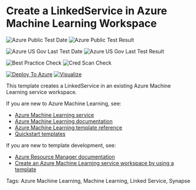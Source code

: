 # Create a LinkedService in Azure Machine Learning Workspace

![Azure Public Test Date](https://azurequickstartsservice.blob.core.windows.net/badges/101-machine-learning-linkedservice-create/PublicLastTestDate.svg)
![Azure Public Test Result](https://azurequickstartsservice.blob.core.windows.net/badges/101-machine-learning-linkedservice-create/PublicDeployment.svg)

![Azure US Gov Last Test Date](https://azurequickstartsservice.blob.core.windows.net/badges/101-machine-learning-linkedservice-create/FairfaxLastTestDate.svg)
![Azure US Gov Last Test Result](https://azurequickstartsservice.blob.core.windows.net/badges/101-machine-learning-linkedservice-create/FairfaxDeployment.svg)

![Best Practice Check](https://azurequickstartsservice.blob.core.windows.net/badges/101-machine-learning-linkedservice-create/BestPracticeResult.svg)
![Cred Scan Check](https://azurequickstartsservice.blob.core.windows.net/badges/101-machine-learning-linkedservice-create/CredScanResult.svg)

[![Deploy To Azure](https://raw.githubusercontent.com/fathym-it/azure-quickstart-templates/master/1-CONTRIBUTION-GUIDE/images/deploytoazure.svg?sanitize=true)](https://portal.azure.com/#create/Microsoft.Template/uri/https%3A%2F%2Fraw.githubusercontent.com%2Ffathym-it%2Fazure-quickstart-templates%2Fmaster%2F101-machine-learning-linkedservice-create%2Fazuredeploy.json)  [![Visualize](https://raw.githubusercontent.com/fathym-it/azure-quickstart-templates/master/1-CONTRIBUTION-GUIDE/images/visualizebutton.svg?sanitize=true)](http://armviz.io/#/?load=https%3A%2F%2Fraw.githubusercontent.com%2Ffathym-it%2Fazure-quickstart-templates%2Fmaster%2F101-machine-learning-linkedservice-create%2Fazuredeploy.json)

This template creates a LinkedService in an existing Azure Machine Learning service workspace.

If you are new to Azure Machine Learning, see:

- [Azure Machine Learning service](https://azure.microsoft.com/services/machine-learning-service/)
- [Azure Machine Learning documentation](https://docs.microsoft.com/azure/machine-learning/)
- [Azure Machine Learning template reference](https://docs.microsoft.com/azure/templates/microsoft.machinelearningservices/allversions)
- [Quickstart templates](https://azure.microsoft.com/resources/templates/)

If you are new to template development, see:

- [Azure Resource Manager documentation](https://docs.microsoft.com/azure/azure-resource-manager/)
- [Create an Azure Machine Learning service workspace by using a template](https://docs.microsoft.com/azure/machine-learning/service/how-to-create-workspace-template)

Tags: Azure Machine Learning, Machine Learning, Linked Service, Synapse
